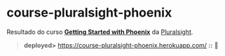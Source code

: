 # course-pluralsight-phoenix

Resultado do curso **[Getting Started with Phoenix](https://app.pluralsight.com/library/courses/phoenix-getting-started)** da [Pluralsight](https://pluralsight.com).

> **deployed>** <https://course-pluralsight-phoenix.herokuapp.com/> **::** :rocket:
